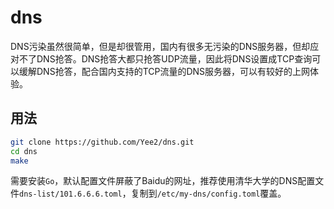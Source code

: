 # dns

DNS污染虽然很简单，但是却很管用，国内有很多无污染的DNS服务器，但却应对不了DNS抢答。DNS抢答大都只抢答UDP流量，因此将DNS设置成TCP查询可以缓解DNS抢答，配合国内支持的TCP流量的DNS服务器，可以有较好的上网体验。

## 用法

```sh
git clone https://github.com/Yee2/dns.git
cd dns
make
```
需要安装`Go`，默认配置文件屏蔽了Baidu的网址，推荐使用清华大学的DNS配置文件`dns-list/101.6.6.6.toml`，复制到`/etc/my-dns/config.toml`覆盖。
